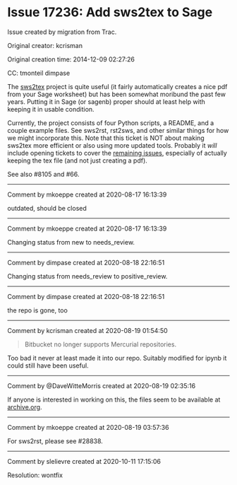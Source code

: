 # Issue 17236: Add sws2tex to Sage

Issue created by migration from Trac.

Original creator: kcrisman

Original creation time: 2014-12-09 02:27:26

CC:  tmonteil dimpase

The [sws2tex](https://bitbucket.org/whuss/sws2tex/) project is quite useful (it fairly automatically creates a nice pdf from your Sage worksheet) but has been somewhat moribund the past few years.  Putting it in Sage (or sagenb) proper should at least help with keeping it in usable condition.

Currently, the project consists of four Python scripts, a README, and a couple example files.  See sws2rst, rst2sws, and other similar things for how we might incorporate this.  Note that this ticket is NOT about making sws2tex more efficient or also using more updated tools.  Probably it _will_ include opening tickets to cover the [remaining issues](https://bitbucket.org/whuss/sws2tex/issues?status=new&status=open), especially of actually keeping the tex file (and not just creating a pdf).

See also #8105 and #66.


---

Comment by mkoeppe created at 2020-08-17 16:13:39

outdated, should be closed


---

Comment by mkoeppe created at 2020-08-17 16:13:39

Changing status from new to needs_review.


---

Comment by dimpase created at 2020-08-18 22:16:51

Changing status from needs_review to positive_review.


---

Comment by dimpase created at 2020-08-18 22:16:51

the repo is gone, too


---

Comment by kcrisman created at 2020-08-19 01:54:50

> Bitbucket no longer supports Mercurial repositories.

Too bad it never at least made it into our repo.  Suitably modified for ipynb it could still have been useful.


---

Comment by @DaveWitteMorris created at 2020-08-19 02:35:16

If anyone is interested in working on this, the files seem to be available at [archive.org](https://web.archive.org/web/20200621124545/https://bitbucket.org/whuss/sws2tex/downloads/).


---

Comment by mkoeppe created at 2020-08-19 03:57:36

For sws2rst, please see #28838.


---

Comment by slelievre created at 2020-10-11 17:15:06

Resolution: wontfix

